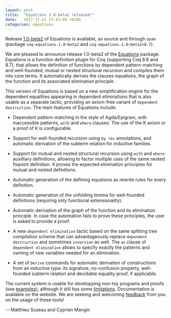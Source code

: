 ```yaml
---
layout: post
title:  "Equations 1.0-beta2 released!"
date:   2017-11-21 17:43:00 +0100
categories: equations
---
```


Release [1.0-beta2][release] of Equations is available, as source and
through `opam` (package `coq-equations.1.0~beta2` and
`coq-equations.1.0~beta2+8.7`).

  We are pleased to announce release 1.0-beta2 of the [Equations][www]
package. Equations is a function definition plugin for Coq (supporting
Coq 8.6 and 8.7), that allows the definition of functions by dependent
pattern-matching and well-founded, mutual or nested structural recursion
and compiles them into core terms. It automatically derives the clauses
equations, the graph of the function and its associated elimination
principle.

This version of Equations is based on a new simplification engine for
the dependent equalities appearing in dependent eliminations that is
also usable as a separate tactic, providing an axiom-free variant of
`dependent destruction`.  The main features of Equations include:

  - Dependent pattern-matching in the style of Agda/Epigram, with
    inaccessible patterns, `with` and `where` clauses.  The use of the K
    axiom or a proof of K is configurable.

  - Support for well-founded recursion using `by rec` annotations, and
    automatic derivation of the subterm relation for inductive families.

  - Support for mutual and nested structural recursion using `with` and
    `where` auxilliary definitions, allowing to factor multiple uses of
    the same nested fixpoint definition. It proves the expected
    elimination principles for mutual and nested definitions.
  
  - Automatic generation of the defining equations as rewrite rules for
    every definition.
  
  - Automatic generation of the unfolding lemma for well-founded
    definitions (requiring only functional extensionality).
  
  - Automatic derivation of the graph of the function and its
    elimination principle.  In case the automation fails to prove these
    principles, the user is asked to provide a proof.
  
  - A new `dependent elimination` tactic based on the same splitting
    tree compilation scheme that can advantageously replace `dependent
    destruction` and sometimes `inversion` as well. The `as` clause of
    `dependent elimination` allows to specify exactly the patterns and
    naming of new variables needed for an elimination.
  
  - A set of `Derive` commands for automatic derivation of constructions
    from an inductive type: its signature, no-confusion property,
    well-founded subterm relation and decidable equality proof, if applicable.

The current system is usable for developping non-toy programs and proofs
(see [examples][examples]), although it still has some
[limitations][faq]. Documentation is available on the website.  We are
seeking and welcoming [feedback][issues] from you on the usage of these
tools!

[release]: https://github.com/mattam82/Coq-Equations/releases/tag/v1.0-beta
[www]: http://mattam82.github.io/Coq-Equations
[faq]: http://mattam82.github.io/Coq-Equations/FAQ
[examples]: http://mattam82.github.io/Coq-Equations/examples
[issues]: http://github.com/mattam82/Coq-Equations/issues

-- Matthieu Sozeau and Cyprien Mangin
